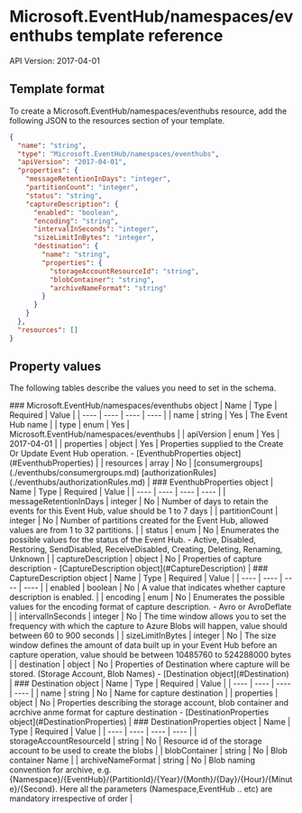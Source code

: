 # Microsoft.EventHub/namespaces/eventhubs template reference
API Version: 2017-04-01
## Template format

To create a Microsoft.EventHub/namespaces/eventhubs resource, add the following JSON to the resources section of your template.

```json
{
  "name": "string",
  "type": "Microsoft.EventHub/namespaces/eventhubs",
  "apiVersion": "2017-04-01",
  "properties": {
    "messageRetentionInDays": "integer",
    "partitionCount": "integer",
    "status": "string",
    "captureDescription": {
      "enabled": "boolean",
      "encoding": "string",
      "intervalInSeconds": "integer",
      "sizeLimitInBytes": "integer",
      "destination": {
        "name": "string",
        "properties": {
          "storageAccountResourceId": "string",
          "blobContainer": "string",
          "archiveNameFormat": "string"
        }
      }
    }
  },
  "resources": []
}
```
## Property values

The following tables describe the values you need to set in the schema.

<a id="Microsoft.EventHub/namespaces/eventhubs" />
### Microsoft.EventHub/namespaces/eventhubs object
|  Name | Type | Required | Value |
|  ---- | ---- | ---- | ---- |
|  name | string | Yes | The Event Hub name |
|  type | enum | Yes | Microsoft.EventHub/namespaces/eventhubs |
|  apiVersion | enum | Yes | 2017-04-01 |
|  properties | object | Yes | Properties supplied to the Create Or Update Event Hub operation. - [EventhubProperties object](#EventhubProperties) |
|  resources | array | No | [consumergroups](./eventhubs/consumergroups.md) [authorizationRules](./eventhubs/authorizationRules.md) |


<a id="EventhubProperties" />
### EventhubProperties object
|  Name | Type | Required | Value |
|  ---- | ---- | ---- | ---- |
|  messageRetentionInDays | integer | No | Number of days to retain the events for this Event Hub, value should be 1 to 7 days |
|  partitionCount | integer | No | Number of partitions created for the Event Hub, allowed values are from 1 to 32 partitions. |
|  status | enum | No | Enumerates the possible values for the status of the Event Hub. - Active, Disabled, Restoring, SendDisabled, ReceiveDisabled, Creating, Deleting, Renaming, Unknown |
|  captureDescription | object | No | Properties of capture description - [CaptureDescription object](#CaptureDescription) |


<a id="CaptureDescription" />
### CaptureDescription object
|  Name | Type | Required | Value |
|  ---- | ---- | ---- | ---- |
|  enabled | boolean | No | A value that indicates whether capture description is enabled.  |
|  encoding | enum | No | Enumerates the possible values for the encoding format of capture description. - Avro or AvroDeflate |
|  intervalInSeconds | integer | No | The time window allows you to set the frequency with which the capture to Azure Blobs will happen, value should between 60 to 900 seconds |
|  sizeLimitInBytes | integer | No | The size window defines the amount of data built up in your Event Hub before an capture operation, value should be between 10485760 to 524288000 bytes |
|  destination | object | No | Properties of Destination where capture will be stored. (Storage Account, Blob Names) - [Destination object](#Destination) |


<a id="Destination" />
### Destination object
|  Name | Type | Required | Value |
|  ---- | ---- | ---- | ---- |
|  name | string | No | Name for capture destination |
|  properties | object | No | Properties describing the storage account, blob container and acrchive anme format for capture destination - [DestinationProperties object](#DestinationProperties) |


<a id="DestinationProperties" />
### DestinationProperties object
|  Name | Type | Required | Value |
|  ---- | ---- | ---- | ---- |
|  storageAccountResourceId | string | No | Resource id of the storage account to be used to create the blobs |
|  blobContainer | string | No | Blob container Name |
|  archiveNameFormat | string | No | Blob naming convention for archive, e.g. {Namespace}/{EventHub}/{PartitionId}/{Year}/{Month}/{Day}/{Hour}/{Minute}/{Second}. Here all the parameters (Namespace,EventHub .. etc) are mandatory irrespective of order |

